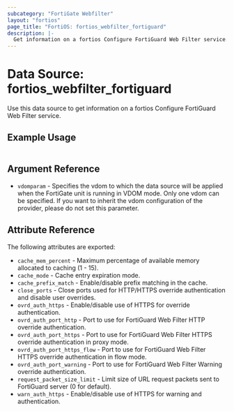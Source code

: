 ```yaml
---
subcategory: "FortiGate Webfilter"
layout: "fortios"
page_title: "FortiOS: fortios_webfilter_fortiguard"
description: |-
  Get information on a fortios Configure FortiGuard Web Filter service.
---
```


# Data Source: fortios_webfilter_fortiguard
Use this data source to get information on a fortios Configure FortiGuard Web Filter service.


## Example Usage

```hcl

```

## Argument Reference

* `vdomparam` - Specifies the vdom to which the data source will be applied when the FortiGate unit is running in VDOM mode. Only one vdom can be specified. If you want to inherit the vdom configuration of the provider, please do not set this parameter.

## Attribute Reference

The following attributes are exported:

* `cache_mem_percent` - Maximum percentage of available memory allocated to caching (1 - 15).
* `cache_mode` - Cache entry expiration mode.
* `cache_prefix_match` - Enable/disable prefix matching in the cache.
* `close_ports` - Close ports used for HTTP/HTTPS override authentication and disable user overrides.
* `ovrd_auth_https` - Enable/disable use of HTTPS for override authentication.
* `ovrd_auth_port_http` - Port to use for FortiGuard Web Filter HTTP override authentication.
* `ovrd_auth_port_https` - Port to use for FortiGuard Web Filter HTTPS override authentication in proxy mode.
* `ovrd_auth_port_https_flow` - Port to use for FortiGuard Web Filter HTTPS override authentication in flow mode.
* `ovrd_auth_port_warning` - Port to use for FortiGuard Web Filter Warning override authentication.
* `request_packet_size_limit` - Limit size of URL request packets sent to FortiGuard server (0 for default).
* `warn_auth_https` - Enable/disable use of HTTPS for warning and authentication.
